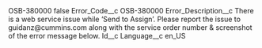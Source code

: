 <?xml version="1.0" encoding="UTF-8"?>
<CustomMetadata xmlns="http://soap.sforce.com/2006/04/metadata" xmlns:xsi="http://www.w3.org/2001/XMLSchema-instance" xmlns:xsd="http://www.w3.org/2001/XMLSchema">
    <label>OSB-380000</label>
    <protected>false</protected>
    <values>
        <field>Error_Code__c</field>
        <value xsi:type="xsd:string">OSB-380000</value>
    </values>
    <values>
        <field>Error_Description__c</field>
        <value xsi:type="xsd:string">There is a web service issue while ‘Send to Assign’. Please report the issue to guidanz@cummins.com along with the service order number &amp; screenshot of the error message below.</value>
    </values>
    <values>
        <field>Id__c</field>
        <value xsi:nil="true"/>
    </values>
    <values>
        <field>Language__c</field>
        <value xsi:type="xsd:string">en_US</value>
    </values>
</CustomMetadata>
